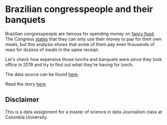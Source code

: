 # Brazilian congresspeople and their banquets #

Brazilian congresspeople are famous for spending money on [fancy food](https://www.metropoles.com/brasil/politica-brasil/sem-limite-de-gastos-congresso-reembolsa-despesas-de-parlamentares-com-ostras-e-camarao-trufado). The Congress [states](https://www2.camara.leg.br/comunicacao/assessoria-de-imprensa/guia-para-jornalistas/cota-parlamentar) that they can only use their money to pay for their own meals, but this analysis shows that some of them  pay even thousands of reais for dozens of meals in the same receipt.

Let's check how expensive those lunchs and banquets were since they took office in 2019 and try to find out what they're having for lunch.

The data source can be found [here](https://dadosabertos.camara.leg.br/swagger/api.html#staticfile).

Read the story [here](https://luizftoledo.github.io/congress-expenses-with-food/)

## Disclaimer ##
This is a data assignment for a master of science in data Journalism class at Columbia University.
